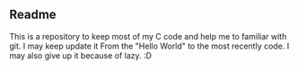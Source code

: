 ## Readme
This is a repository to keep most of my C code and help me to familiar with git.
I may keep update it From the "Hello World" to the most recently code.
I may also give up it because of lazy. :D